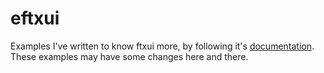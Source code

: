 # eftxui

Examples I've written to know ftxui more, by following it's [documentation](https://arthursonzogni.github.io/FTXUI/index.html). These examples may have some changes here and there.
